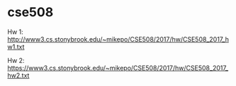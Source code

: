 # cse508

Hw 1: http://www3.cs.stonybrook.edu/~mikepo/CSE508/2017/hw/CSE508_2017_hw1.txt

Hw 2: https://www3.cs.stonybrook.edu/~mikepo/CSE508/2017/hw/CSE508_2017_hw2.txt
